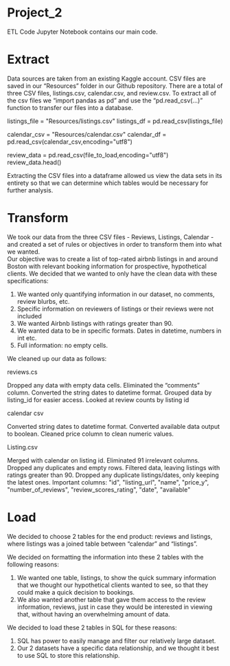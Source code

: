# Project_2

ETL Code Jupyter Notebook contains our main code.

# Extract 

Data sources are taken from an existing Kaggle account. CSV files are saved in our “Resources” folder in our Github repository. There are a total of three CSV files, listings.csv, calendar.csv, and review.csv.
To extract all of the csv files we “import pandas as pd” and use the “pd.read_csv(...)” function to transfer our files into a database.

listings_file = "Resources/listings.csv"
listings_df = pd.read_csv(listings_file)

calendar_csv = "Resources/calendar.csv"
calendar_df = pd.read_csv(calendar_csv,encoding="utf8")

review_data = pd.read_csv(file_to_load,encoding="utf8")
review_data.head()

Extracting the CSV files into a dataframe allowed us view the data sets in its entirety so that we can determine which tables would be necessary for further analysis. 





# Transform

We took our data from the three CSV files - Reviews, Listings, Calendar - and created a set of rules or objectives in order to transform them into what we wanted.  
Our objective was to create a list of top-rated airbnb listings in and around Boston with relevant booking information for prospective, hypothetical clients.
We decided that we wanted to only have the clean data with these specifications:
1. We wanted only quantifying information in our dataset, no comments, review blurbs, etc.
2. Specific information on reviewers of listings or their reviews were not included
3. We wanted Airbnb listings with ratings greater than 90.
4. We wanted data to be in specific formats.  Dates in datetime, numbers in int etc.
5. Full information: no empty cells.

We cleaned up our data as follows:

reviews.cs

Dropped any data with empty data cells.
Eliminated the “comments” column.
Converted the string dates to datetime format.
Grouped data by listing_id for easier access.
Looked at review counts by listing id

calendar csv

Converted string dates to datetime format.
Converted available data output to boolean.
Cleaned price column to clean numeric values.

Listing.csv

Merged with calendar on listing id.
Eliminated 91 irrelevant columns.
Dropped any duplicates and empty rows.
Filtered data, leaving listings with ratings greater than 90.
Dropped any duplicate listings/dates, only keeping the latest ones.
Important columns: "id", "listing_url", "name", "price_y", "number_of_reviews", "review_scores_rating", "date", "available"

# Load
We decided to choose 2 tables for the end product: reviews and listings, where listings was a joined table between “calendar” and “listings”.

We decided on formatting the information into these 2 tables with the following reasons:
1. We wanted one table, listings, to show the quick summary information that we thought our hypothetical clients wanted to see, so that they could make a quick decision to bookings.
2. We also wanted another table that gave them access to the review information, reviews, just in case they would be interested in viewing that, without having an overwhelming amount of data.

We decided to load these 2 tables in SQL for these reasons:
1. SQL has power to easily manage and filter our relatively large dataset.
2. Our 2 datasets have a specific data relationship, and we thought it best to use SQL to store this relationship.
